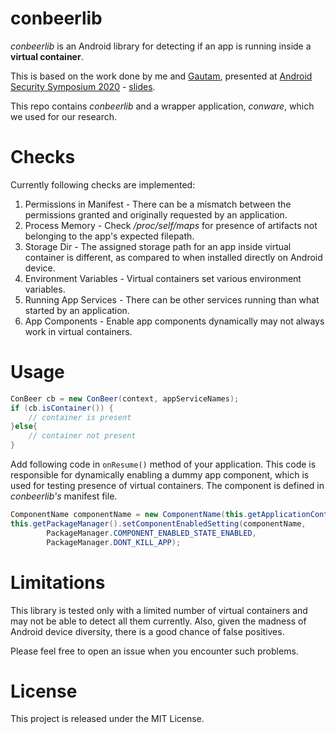 # conbeerlib

*conbeerlib* is an Android library for detecting if an app is running inside a **virtual container**.  

This is based on the work done by me and [Gautam](https://github.com/darvincisec), presented at [Android Security Symposium 2020](https://android.ins.jku.at/symposium/program/) - [slides](android_virtual_containers_slides.pdf).

This repo contains *conbeerlib* and a wrapper application, *conware*, which we used for our research.

# Checks

Currently following checks are implemented: 

1. Permissions in Manifest - There can be a mismatch between the permissions granted and originally requested by an application. 
2. Process Memory - Check */proc/self/maps* for presence of artifacts not belonging to the app's expected filepath. 
3. Storage Dir - The assigned storage path for an app inside virtual container is different, as compared to when installed directly on Android device. 
4. Environment Variables - Virtual containers set various environment variables.
5. Running App Services - There can be other services running than what started by an application.
6. App Components - Enable app components dynamically may not always work in virtual containers. 

# Usage

```Java
ConBeer cb = new ConBeer(context, appServiceNames);
if (cb.isContainer()) {
    // container is present
}else{
    // container not present
}
```

Add following code in `onResume()` method of your application. This code is responsible for dynamically enabling a dummy app component, which is used for testing presence of virtual containers. The component is defined in *conbeerlib's* manifest file. 

```Java
ComponentName componentName = new ComponentName(this.getApplicationContext(), FakeBroadcastReceiver.class);
this.getPackageManager().setComponentEnabledSetting(componentName,
        PackageManager.COMPONENT_ENABLED_STATE_ENABLED,
        PackageManager.DONT_KILL_APP);
```

# Limitations

This library is tested only with a limited number of virtual containers and may not be able to detect all them currently. Also, given the madness of Android device diversity, there is a good chance of false positives. 

Please feel free to open an issue when you encounter such problems.


# License

This project is released under the MIT License.
